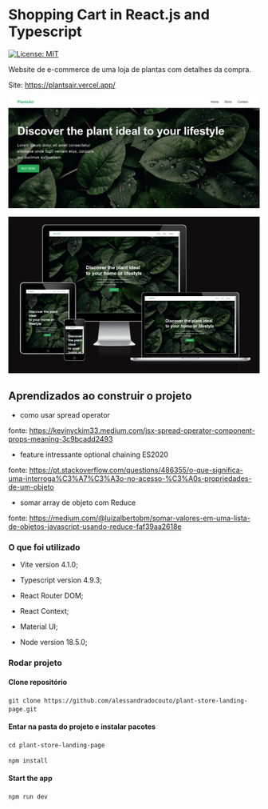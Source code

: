 #  Shopping Cart in React.js and Typescript
[![License: MIT](https://img.shields.io/badge/License-MIT-yellow.svg)](https://opensource.org/licenses/MIT)

Website de e-commerce de uma loja de plantas com detalhes da compra.


Site: https://plantsair.vercel.app/


![página inicial do site de plantas](https://raw.githubusercontent.com/alessandradocouto/plant-store-landing-page/master/src/assets/Plant-Store.png)

<img src="https://raw.githubusercontent.com/alessandradocouto/plant-store-landing-page/master/src/assets/olants-air-responsive-.png" alt="pagina em diversos dispositivos">



## Aprendizados ao construir o projeto


- como usar spread operator

fonte: https://kevinyckim33.medium.com/jsx-spread-operator-component-props-meaning-3c9bcadd2493



- feature intressante optional chaining ES2020

fonte: https://pt.stackoverflow.com/questions/486355/o-que-significa-uma-interroga%C3%A7%C3%A3o-no-acesso-%C3%A0s-propriedades-de-um-objeto



- somar array de objeto com Reduce

fonte: https://medium.com/@luizalbertobm/somar-valores-em-uma-lista-de-objetos-javascript-usando-reduce-faf39aa2618e



### O que foi utilizado

- Vite version 4.1.0;

- Typescript version 4.9.3;

- React Router DOM;

- React Context;

- Material UI;

- Node version 18.5.0;



### Rodar projeto


#### Clone repositório

`git clone https://github.com/alessandradocouto/plant-store-landing-page.git`



#### Entar na pasta do projeto e instalar pacotes

`cd plant-store-landing-page`

`npm install`



#### Start the app

`npm run dev`